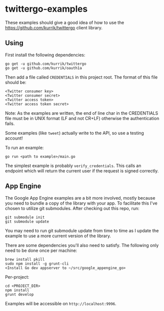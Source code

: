 twittergo-examples
==================
These examples should give a good idea of how to use the
https://github.com/kurrik/twittergo client library.

Using
-----
First install the following dependencies:

    go get -u github.com/kurrik/twittergo
    go get -u github.com/kurrik/oauth1a

Then add a file called
`CREDENTIALS` in this project root.  The format of this file should be:

    <Twitter consumer key>
    <Twitter consumer secret>
    <Twitter access token>
    <Twitter access token secret>

Note: As the examples are written, the end of line char in the CREDENTIALS file
must be in UNIX format (LF and not CR+LF) otherwise the authentication fails.

Some examples (like `tweet`) actually write to the API, so use a testing
account!

To run an example:

    go run <path to example>/main.go

The simplest example is probably `verify_credentials`.  This calls an
endpoint which will return the current user if the request is signed
correctly.

App Engine
----------
The Google App Engine examples are a bit more involved, mostly because
you need to bundle a copy of the library with your app.  To facilitate this
I've chosen to utilize git submodules.  After checking out this repo, run:

    git submodule init
    git submodule update

You may need to run git submodule update from time to time as I update the
example to use a more current version of the library.

There are some dependencies you'll also need to satisfy. The following only
need to be done once per machine:

    brew install pkill
    sudo npm install -g grunt-cli
    <Install Go dev appserver to ~/src/google_appengine_go>

Per-project:

    cd <PROJECT_DIR>
    npm install
    grunt develop

Examples will be accessible on `http://localhost:9996`.

